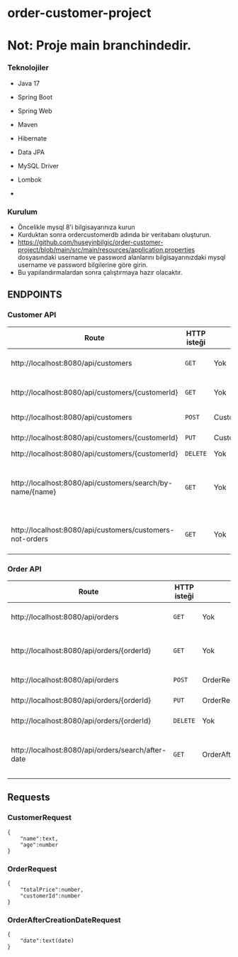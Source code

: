 # order-customer-project
# Not: Proje main branchindedir.

### Teknolojiler
* Java 17
* Spring Boot

* Spring Web
* Maven
* Hibernate
* Data JPA 
* MySQL Driver
* Lombok
* 


### Kurulum
* Öncelikle mysql 8'i bilgisayarınıza kurun
* Kurduktan sonra ordercustomerdb adında bir veritabanı oluşturun.
* https://github.com/huseyinbilgic/order-customer-project/blob/main/src/main/resources/application.properties dosyasındaki username ve password alanlarını bilgisayarınızdaki mysql username ve password bilgilerine göre girin.
* Bu yapılandırmalardan sonra çalıştırmaya hazır olacaktır.

##  ENDPOINTS

### Customer API
| Route                                                     | HTTP isteği | Body            | Açıklama                                            |
|-----------------------------------------------------------|-------------|-----------------|-----------------------------------------------------|
| http://localhost:8080/api/customers                       | `GET`       | Yok             | Tüm müşterileri getir                               |
| http://localhost:8080/api/customers/{customerId}          | `GET`       | Yok             | Id'ye göre müşteri getir                            |
| http://localhost:8080/api/customers                       | `POST`      | CustomerRequest | Müşteri oluştur                                     |
| http://localhost:8080/api/customers/{customerId}          | `PUT`       | CustomerRequest | Müşteri güncelle                                    |
| http://localhost:8080/api/customers/{customerId}          | `DELETE`    | Yok             | Müşteri sil                                         |
| http://localhost:8080/api/customers/search/by-name/{name} | `GET`       | Yok             | Müşteri adı girilen değeri içeren müşterileri getir |
| http://localhost:8080/api/customers/customers-not-orders  | `GET`       | Yok             | Siparişi olmayan müşterileri getirir                |

### Order API
| Route                                              | HTTP isteği | Body                          | Açıklama                                  |
|----------------------------------------------------|-------------|-------------------------------|-------------------------------------------|
| http://localhost:8080/api/orders                   | `GET`       | Yok                           | Tüm siparişleri getir                     |
| http://localhost:8080/api/orders/{orderId}         | `GET`       | Yok                           | Id'ye göre sipariş getir                  |
| http://localhost:8080/api/orders                   | `POST`      | OrderRequest                  | Sipariş oluştur                           |
| http://localhost:8080/api/orders/{orderId}         | `PUT`       | OrderRequest                  | Müşteri güncelle                          |
| http://localhost:8080/api/orders/{orderId}         | `DELETE`    | Yok                           | Müşteri silme                             |
| http://localhost:8080/api/orders/search/after-date | `GET`       | OrderAfterCreationDateRequest | Girilen tarihten sonra yapılan siparişler |

## Requests

### CustomerRequest 
```
{
    "name":text,
    "age":number
}
```

### OrderRequest 
```
{
    "totalPrice":number,
    "customerId":number
}
```

### OrderAfterCreationDateRequest
```
{
    "date":text(date)
}
```


